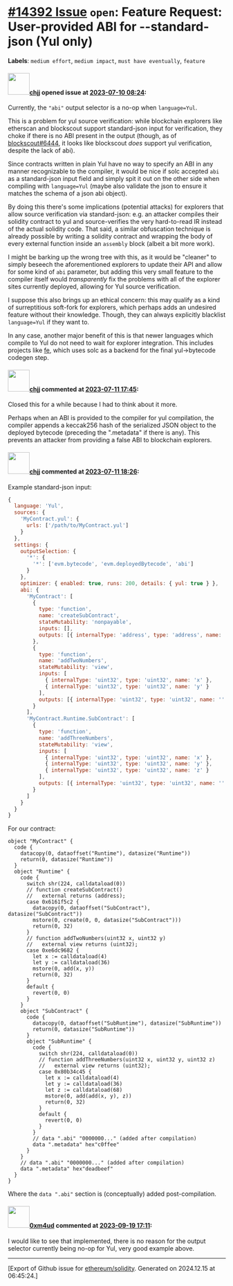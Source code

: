 # [\#14392 Issue](https://github.com/ethereum/solidity/issues/14392) `open`: Feature Request: User-provided ABI for --standard-json (Yul only)
**Labels**: `medium effort`, `medium impact`, `must have eventually`, `feature`


#### <img src="https://avatars.githubusercontent.com/u/470564?v=4" width="50">[chjj](https://github.com/chjj) opened issue at [2023-07-10 08:24](https://github.com/ethereum/solidity/issues/14392):

Currently, the `"abi"` output selector is a no-op when `language=Yul`.

This is a problem for yul source verification: while blockchain explorers like etherscan and blockscout support standard-json input for verification, they choke if there is no ABI present in the output (though, as of [blockscout#6444][bs], it looks like blockscout _does_ support yul verification, despite the lack of abi).

Since contracts written in plain Yul have no way to specify an ABI in any manner recognizable to the compiler, it would be nice if solc accepted `abi` as a standard-json input field and simply spit it out on the other side when compiling with `language=Yul` (maybe also validate the json to ensure it matches the schema of a json abi object).

By doing this there's some implications (potential attacks) for explorers that allow source verification via standard-json: e.g. an attacker compiles their solidity contract to yul and source-verifies the very hard-to-read IR instead of the actual solidity code. That said, a similar obfuscation technique is already possible by writing a solidity contract and wrapping the body of every external function inside an `assembly` block (albeit a bit more work).

I might be barking up the wrong tree with this, as it would be "cleaner" to simply beseech the aforementioned explorers to update their API and allow for some kind of `abi` parameter, but adding this very small feature to the compiler itself would _transparently_ fix the problems with all of the explorer sites currently deployed, allowing for Yul source verification.

I suppose this also brings up an ethical concern: this may qualify as a kind of surreptitious soft-fork for explorers, which perhaps adds an undesired feature without their knowledge. Though, they can always explicitly blacklist `language=Yul` if they want to.

In any case, another major benefit of this is that newer languages which compile to Yul do not need to wait for explorer integration. This includes projects like [fe], which uses solc as a backend for the final yul->bytecode codegen step.

[bs]: https://github.com/blockscout/blockscout/pull/6444
[fe]: https://github.com/ethereum/fe

#### <img src="https://avatars.githubusercontent.com/u/470564?v=4" width="50">[chjj](https://github.com/chjj) commented at [2023-07-11 17:45](https://github.com/ethereum/solidity/issues/14392#issuecomment-1631238938):

Closed this for a while because I had to think about it more.

Perhaps when an ABI is provided to the compiler for yul compilation, the compiler appends a keccak256 hash of the serialized JSON object to the deployed bytecode (preceding the ".metadata" if there is any). This prevents an attacker from providing a false ABI to blockchain explorers.

#### <img src="https://avatars.githubusercontent.com/u/470564?v=4" width="50">[chjj](https://github.com/chjj) commented at [2023-07-11 18:26](https://github.com/ethereum/solidity/issues/14392#issuecomment-1631292242):

Example standard-json input:

``` js
{
  language: 'Yul',
  sources: {
    'MyContract.yul': {
      urls: ['/path/to/MyContract.yul']
    }
  },
  settings: {
    outputSelection: {
      '*': {
        '*': ['evm.bytecode', 'evm.deployedBytecode', 'abi']
      }
    },
    optimizer: { enabled: true, runs: 200, details: { yul: true } },
    abi: {
      'MyContract': [
        {
          type: 'function',
          name: 'createSubContract',
          stateMutability: 'nonpayable',
          inputs: [],
          outputs: [{ internalType: 'address', type: 'address', name: '' }]
        },
        {
          type: 'function',
          name: 'addTwoNumbers',
          stateMutability: 'view',
          inputs: [
            { internalType: 'uint32', type: 'uint32', name: 'x' },
            { internalType: 'uint32', type: 'uint32', name: 'y' }
          ],
          outputs: [{ internalType: 'uint32', type: 'uint32', name: '' }]
        }
      ],
      'MyContract.Runtime.SubContract': [
        {
          type: 'function',
          name: 'addThreeNumbers',
          stateMutability: 'view',
          inputs: [
            { internalType: 'uint32', type: 'uint32', name: 'x' },
            { internalType: 'uint32', type: 'uint32', name: 'y' },
            { internalType: 'uint32', type: 'uint32', name: 'z' }
          ],
          outputs: [{ internalType: 'uint32', type: 'uint32', name: '' }]
        }
      ]
    }
  }
}
```

For our contract:

``` yul
object "MyContract" {
  code {
    datacopy(0, dataoffset("Runtime"), datasize("Runtime"))
    return(0, datasize("Runtime"))
  }
  object "Runtime" {
    code {
      switch shr(224, calldataload(0))
      // function createSubContract()
      //   external returns (address);
      case 0x6161f5c2 {
        datacopy(0, dataoffset("SubContract"), datasize("SubContract"))
        mstore(0, create(0, 0, datasize("SubContract")))
        return(0, 32)
      }
      // function addTwoNumbers(uint32 x, uint32 y)
      //   external view returns (uint32);
      case 0xe6dc9682 {
        let x := calldataload(4)
        let y := calldataload(36)
        mstore(0, add(x, y))
        return(0, 32)
      }
      default {
        revert(0, 0)
      }
    }
    object "SubContract" {
      code {
        datacopy(0, dataoffset("SubRuntime"), datasize("SubRuntime"))
        return(0, datasize("SubRuntime"))
      }
      object "SubRuntime" {
        code {
          switch shr(224, calldataload(0))
          // function addThreeNumbers(uint32 x, uint32 y, uint32 z)
          //   external view returns (uint32);
          case 0x80b34c45 {
            let x := calldataload(4)
            let y := calldataload(36)
            let z := calldataload(68)
            mstore(0, add(add(x, y), z))
            return(0, 32)
          }
          default {
            revert(0, 0)
          }
        }
        // data ".abi" "0000000..." (added after compilation)
        data ".metadata" hex"c0ffee"
      }
    }
    // data ".abi" "0000000..." (added after compilation)
    data ".metadata" hex"deadbeef"
  }
}
```

Where the `data ".abi"` section is (conceptually) added post-compilation.

#### <img src="https://avatars.githubusercontent.com/u/56730389?u=589146d3ec93db0b4dd424818ef80d6a16ba9b42&v=4" width="50">[0xm4ud](https://github.com/0xm4ud) commented at [2023-09-19 17:11](https://github.com/ethereum/solidity/issues/14392#issuecomment-1726109462):

I would like to see that implemented, there is no reason for the output selector currently being no-op for Yul, very good example above.


-------------------------------------------------------------------------------



[Export of Github issue for [ethereum/solidity](https://github.com/ethereum/solidity). Generated on 2024.12.15 at 06:45:24.]
